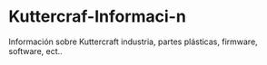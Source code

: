 # Kuttercraf-Informaci-n
Información sobre Kuttercraft industria, partes plásticas, firmware, software, ect.. 
